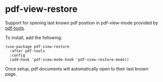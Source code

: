 # pdf-view-restore

Support for opening last known pdf position in pdf-view-mode provided by [pdf-tools](https://github.com/politza/pdf-tools).

To install, add the following:

```lsip
(use-package pdf-view-restore
  :after pdf-tools
  :config
  (add-hook 'pdf-view-mode-hook 'pdf-view-restore-mode))
```
Once setup, pdf documents will automatically open to their last known page.
